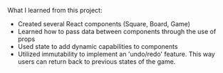 What I learned from this project:
- Created several React components (Square, Board, Game)
- Learned how to pass data between components through the use of props
- Used state to add dynamic capabilities to components
- Utilized immutability to implement an 'undo/redo' feature. This way users can return back to previous states of the game.
